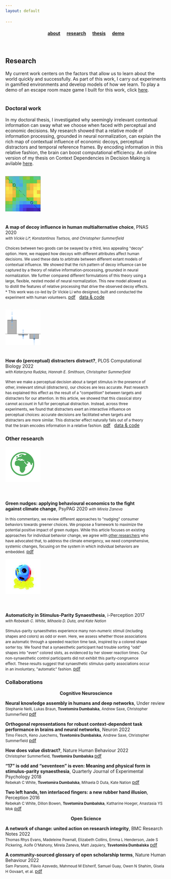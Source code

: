 ```yaml
---
layout: default

---
```


#### <center> <a href="/index">about</a> &nbsp;&nbsp;&nbsp;&nbsp; <a href="/research">research</a> &nbsp;&nbsp;&nbsp;&nbsp; <a href="/thesis/">thesis</a> &nbsp;&nbsp;&nbsp;&nbsp; <a href="/effugium/">demo</a> 

<br>

## Research 

My current work centers on the factors that allow us to learn about the world quickly and successfully. As part of this work, I carry out experiments in gamified environments and develop models of how we learn. To play a demo of an escape room maze game I built for this work, click <a href="https://atomsrivet.github.io/effugium/">here</a>.
<br>
<br>

### Doctoral work
<p style="font-size:10"> In my doctoral thesis, I investigated why seemingly irrelevant contextual information can sway what we choose when faced with perceptual and economic decisions. My research showed that a relative mode of information processing, grounded in neural normalization, can explain the rich map of contextual influence of economic decoys, perceptual distractors and temporal reference frames. By encoding information in this relative fashion, the brain can boost computational efficiency. An online version of my thesis on Context Dependencies in Decision Making is avilable <a href="https://atomsrivet.github.io/thesis/">here</a>.	
</p> <br>

<div class="grid-container">
  <div style="width: 150px; height: 150px;"><a href="https://www.pnas.org/doi/full/10.1073/pnas.2005058117"><img src="assets/decoy.png"  style="height:110px;width:110px;"></a></div> 
  <div style="width: 90%; height: auto;"> <b>A map of decoy influence in human multialternative choice</b>, PNAS 2020 <br>
  	<small> <i>with Vickie Li*, Konstantinos Tsetsos, and Christopher Summerfield </i><br> </small> 
  	<p> <small>
  	Choices between two goods can be swayed by a third, less appealing "decoy" option. Here, we mapped how diecoys with different attributes affect human decisions. We used these data to arbitrate between different extant models of contextual influence. We showed that the rich pattern of decoy influence can be captured by a theory of relative information-processing, grounded in neural normalization. We further compared different formulations of this theory using a large, flexible, nested model of neural normalization. This new model allowed us to distill the features of relative processing that drive the observed decoy effects. * This work was co-led by Dr Vickie Li who designed, built and conducted the experiment with human volunteers. </small> <a href="https://www.pnas.org/doi/full/10.1073/pnas.2005058117">pdf</a> &nbsp; <a href="https://osf.io/u6br3/">data & code</a> </p>
  </div>
</div>
<br>
<div class="grid-container">
  <div style="width: 150px; height: 150px;"><a href="https://journals.plos.org/ploscompbiol/article?id=10.1371/journal.pcbi.1010609"><img src="assets/distractor.png"  style="height:110px;width:110px;"></a></div> 
  <div style="width: 90%; height: auto;"> <b>How do (perceptual) distracters distract?</b>, PLOS Computational Biology 2022 <br>
  	<small><i> with  Katarzyna Rudzka, Hannah E. Smithson, Christopher Summerfield</i><br></small>
  	<p> <small>
  	When we make a perceptual decision about a target stimulus in the presence of other, irrelevant stimuli (distracters), our choices are less accurate. Past research has explained this effect as the result of a "competition" between targets and distracters for our attention. In this article, we showed that this classical story cannot account in full for perceptual distraction. Instead, across three experiments, we found that distracters exert an interactive influence on perceptual choices: accurate decisions are facilitated when targets and distracters are more similar. This distracter effect naturally falls out of a theory that the brain encodes information in a relative fashion. </small>  <a href="https://journals.plos.org/ploscompbiol/article?id=10.1371/journal.pcbi.1010609">pdf</a> &nbsp; <a href="https://osf.io/54rf2/">data & code</a> </p>
  </div>
</div>

### Other research 


<div class="grid-container">
  <div style="width: 150px; height: 150px;"><a href="/assets/green.pdf"><img src="assets/green.png"  style="height:110px;width:110px;"></a></div> <br>
  <div style="width: 90%; height: auto;"> <b>Green nudges: applying behavioural economics to the fight against climate change</b>, PsyPAG 2020
  	<small><i>with Mirela Zaneva </i><br></small>
  	<p> <small>
  	In this commentary, we review different approaches to "nudging" consumer behaviors towards greener choices. We propose a framework to maximize the potential positive impact of green nudges. While this article focuses on existing approaches for individual behavior change, we agree with <a href="https://papers.ssrn.com/sol3/papers.cfm?abstract_id=4046264">other researchers</a> who have advocated that, to address the climate emergency, we need comprehensive, systemic changes, focusing on the system in which individual behaviors are embedded. </small> <a href="/assets/green.pdf">pdf</a></p>
  </div>
</div>

<div class="grid-container">
  <div style="width: 150px; height: 150px;"><a href="https://journals.sagepub.com/doi/full/10.1177/2041669517736323"><img src="assets/synaesthesia.png"  style="height:110px;width:110px;"></a></div> <br>
  <div style="width: 90%; height: auto;"> <b>Automaticity in Stimulus-Parity Synaesthesia</b>, i-Perception 2017  
  	<small><i>with Rebekah C. White, Mihaela D. Duta, and Kate Nation </i><br></small>
  	<p> <small>
  	Stimulus-parity synaesthetes experience many non-numeric stimuli (including shapes and colors) as odd or even. Here, we assess whether those associations are automatic through a speeded reaction time task, inspired by a colored shape sorter toy. We found that a synaesthetic participant had trouble sorting "odd" shapes into "even" colored slots, as evidenced by her slower reaction times. Our non-synaesthetic control participants did not exhibit this parity-congruence effect. These results suggest that synaesthetic stimulus-parity associations occur in an involuntary, "automatic" fashion. </small> <a href="https://journals.sagepub.com/doi/full/10.1177/2041669517736323">pdf</a></p>
  </div>
</div>


### Collaborations

<center> <b> Cognitive Neuroscience </b> </center>

 <b>Neural knowledge assembly in humans and deep networks</b>, Under review <br>
 <small>Stephanie Nelli, Lukas Braun, <b>Tsvetomira Dumbalska</b>, Andrew Saxe, Christopher Summerfield</small> <a href="https://www.biorxiv.org/content/10.1101/2021.10.21.465374.full.pdf">pdf</a>

 <b>Orthogonal representations for robust context-dependent task performance in brains and neural networks</b>, Neuron 2022 <br>
 <small>Timo Flesch, Keno Juechems, <b>Tsvetomira Dumbalska</b>, Andrew Saxe, Christopher Summerfield</small> <a href="https://www.sciencedirect.com/science/article/pii/S0896627322000058">pdf</a>

 <b>How does value distract?</b>, Nature Human Behaviour 2022 <br>
 <small>Christopher Summerfield, <b>Tsvetomira Dumbalska</b> </small> <a href="/assets/value.pdf">pdf</a>

 <b>“17” is odd and “seventeen” is even: Meaning and physical form in stimulus-parity synaesthesia</b>, Quarterly Journal of Experimental Psychology 2018 <br>
 <small>Rebekah C White, <b>Tsvetomira Dumbalska</b>, Mihaela D Duta, Kate Nation</small> <a href="/assets/17.pdf">pdf</a>

 <b>Two left hands, ten interlaced fingers: a new rubber hand illusion</b>, Perception 2016 <br> 
 <small>Rebekah C White, Dillon Bowen, <b>Tsvetomira Dumbalska</b>, Katharine Hoeger, Anastasia YS Mok</small> <a href="/assets/hands.pdf">pdf</a>


<center> <b> Open Science </b> </center>

 <b>A network of change: united action on research integrity</b>, BMC Research Notes 2022 <br>
 <small>Thomas Rhys Evans, Madeleine Pownall, Elizabeth Collins, Emma L Henderson, Jade S Pickering, Aoife O’Mahony, Mirela Zaneva, Matt Jaquiery, <b>Tsvetomira Dumbalska</b></small> <a href="https://bmcresnotes.biomedcentral.com/articles/10.1186/s13104-022-06026-y">pdf</a>

 <b>A community-sourced glossary of open scholarship terms</b>, Nature Human Behaviour 2022 <br>
 <small>Sam Parsons, Flávio Azevedo, Mahmoud M Elsherif, Samuel Guay, Owen N Shahim, Gisela H Govaart, et al.</small> <a href="https://www.nature.com/articles/s41562-021-01269-4">pdf</a>

